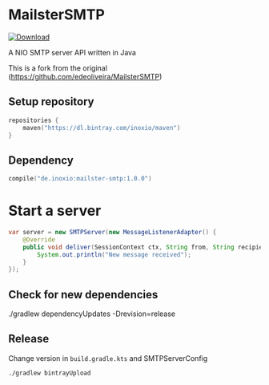 MailsterSMTP
============

[ ![Download](https://api.bintray.com/packages/inoxio/maven/mailster-smtp/images/download.svg) ](https://bintray.com/inoxio/maven/mailster-smtp/_latestVersion)

A NIO SMTP server API written in Java

This is a fork from the original (https://github.com/edeoliveira/MailsterSMTP)

## Setup repository

```kotlin
repositories {
    maven("https://dl.bintray.com/inoxio/maven")
} 
```

## Dependency

```kotlin
compile("de.inoxio:mailster-smtp:1.0.0")
```

# Start a server

```java
var server = new SMTPServer(new MessageListenerAdapter() {
    @Override
    public void deliver(SessionContext ctx, String from, String recipient, InputStream data) {
        System.out.println("New message received");
    }
});

```
## Check for new dependencies

./gradlew dependencyUpdates -Drevision=release

## Release

Change version in `build.gradle.kts` and SMTPServerConfig

```bash
./gradlew bintrayUpload
```
